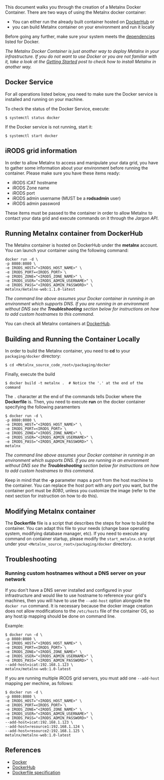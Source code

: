 This document walks you through the creation of a Metalnx Docker Container. There are two ways of using the Metalnx docker container:

* You can either run the already built container hosted on [DockerHub][dockerhub-metalnx] or
* you can build Metalnx container on your environment and run it locally

Before going any further, make sure your system meets the [dependencies](https://github.com/Metalnx/metalnx-web/wiki/Dependencies#docker-container) listed for Docker.

*The Metalnx Docker Container is just another way to deploy Metalnx in your infrastructure. If you do not want to use Docker or you are not familiar with it, take a look at the [Getting Started](https://github.com/Metalnx/metalnx-web/wiki/Getting-Started) post to check how to install Metalnx in another way.*

## Docker Service
For all operations listed below, you need to make sure the Docker service is installed and running on your machine.

To check the status of the Docker Service, execute:

    $ systemctl status docker

If the Docker service is not running, start it:

    $ systemctl start docker

## iRODS grid information
In order to allow Metalnx to access and manipulate your data grid, you have to gather some information about your environment before running the container. Please make sure you have these items ready:

* iRODS iCAT hostname
* iRODS Zone name
* iRODS port
* iRODS admin username (MUST be a **rodsadmin** user)
* iRODS admin password

These items must be passed to the container in order to allow Metalnx to contact your data grid and execute commands on it through the *Jargon API*. 

## Running Metalnx container from DockerHub
The Metalnx container is hosted on DockerHub under the **metalnx** account. You can launch your container using the following command:

    docker run -d \
    -p 8080:8080 \
    -e IRODS_HOST="<IRODS_HOST_NAME>" \
    -e IRODS_PORT=<IRODS_PORT> \
    -e IRODS_ZONE="<IRODS_ZONE_NAME>" \
    -e IRODS_USER="<IRODS_ADMIN_USERNAME>" \
    -e IRODS_PASS="<IRODS_ADMIN_PASSWORD>" \
    metalnx/metalnx-web:1.1.0-latest
    
*The command line above assumes your Docker container in running in an environment which supports DNS.  If you are running in an environment without DNS see the **Troubleshooting** section below for instructions on how to add custom hostnames to this command.*

You can check all Metalnx containers at [DockerHub](https://hub.docker.com/r/metalnx/metalnx-web/tags/).

## Building and Running the Container Locally
In order to build the Metalnx container, you need to **cd** to your `packaging/docker` directory:

    $ cd <Metalnx_source_code_root>/packaging/docker

Finally, execute the build

    $ docker build -t metalnx .  # Notice the '.' at the end of the command

The `.` character at the end of the commands tells Docker where the **Dockerfile** is. Then, you need to execute **run** on the docker container specifying the following paramenters

    $ docker run -d \
    -p 8080:8080 \
    -e IRODS_HOST="<IRODS_HOST_NAME>" \
    -e IRODS_PORT=<IRODS_PORT> \
    -e IRODS_ZONE="<IRODS_ZONE_NAME>" \
    -e IRODS_USER="<IRODS_ADMIN_USERNAME>" \
    -e IRODS_PASS="<IRODS_ADMIN_PASSWORD>" \
    metalnx
    
*The command line above assumes your Docker container in running in an environment which supports DNS.  If you are running in an environment without DNS see the **Troubleshooting** section below for instructions on how to add custom hostnames to this command.*

Keep in mind that the **-p** parameter maps a port from the host machine to the container. You can replace the host port with any port you want, but the container port must be *8080*, unless you customize the image (refer to the next section for instruction on how to do this).

## Modifying Metalnx container
The **Dockerfile** file is a script that describes the steps for how to build the container. You can adapt this file to your needs (change base operating system, modifying database manager, etc). If you need to execute any command on  container startup, please modify the `start_metalnx.sh` script under your `<Metalnx_source_root>/packaging/docker` directory.

## Troubleshooting

### Running custom hostnames without a DNS server on your network
If you don't have a DNS server installed and configured in your infrastructure and would like to use hostname to reference your grid's machines, then you will have to use the `--add-host` option alongside the `docker run` command. It is necessary because the docker image creation does not allow modifications to the `/etc/hosts` file of the container OS, so any host:ip mapping should be done on command line.

Example:

    $ docker run -d \
    -p 8080:8080 \
    -e IRODS_HOST="<IRODS_HOST_NAME>" \
    -e IRODS_PORT=<IRODS_PORT> \
    -e IRODS_ZONE="<IRODS_ZONE_NAME>" \
    -e IRODS_USER="<IRODS_ADMIN_USERNAME>" \
    -e IRODS_PASS="<IRODS_ADMIN_PASSWORD>" \
    --add-host=icat:192.168.1.123 \
    metalnx/metalnx-web:1.0-latest

If you are running multiple iRODS grid servers, you must add one `--add-host` mapping per mechine, as follows:

    $ docker run -d \
    -p 8080:8080 \
    -e IRODS_HOST="<IRODS_HOST_NAME>" \
    -e IRODS_PORT=<IRODS_PORT> \
    -e IRODS_ZONE="<IRODS_ZONE_NAME>" \
    -e IRODS_USER="<IRODS_ADMIN_USERNAME>" \
    -e IRODS_PASS="<IRODS_ADMIN_PASSWORD>" \
    --add-host=icat:192.168.1.123 \
    --add-host=resource1:192.168.1.124 \
    --add-host=resource2:192.168.1.125 \
    metalnx/metalnx-web:1.0-latest

## References
* [Docker][docker]
* [DockerHub][dockerhub]
* [Dockerfile specification][dockerfile]

[docker]: https://www.docker.com/
[dockerhub]: https://hub.docker.com/
[dockerfile]: https://docs.docker.com/engine/reference/builder/
[dockerhub-metalnx]: https://hub.docker.com/r/metalnx/metalnx-web/
